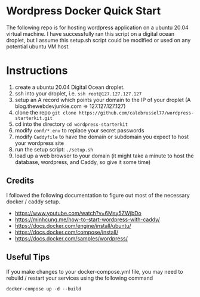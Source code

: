 # Wordpress Docker Quick Start

The following repo is for hosting wordpress application on a ubuntu 20.04 virtual machine. I have successfully ran this script on a digital ocean droplet, but I assume this setup.sh script could be modified or used on any potential ubuntu VM host.

# Instructions

1. create a ubuntu 20.04 Digital Ocean droplet.
2. ssh into your droplet, i.e. `ssh root@127.127.127.127`
3. setup an A record which points your domain to the IP of your droplet (A blog.thewebdevjunkie.com => 127.127.127.127)
4. clone the repo `git clone https://github.com/calebrussel77/wordpress-starterkit.git`
5. cd into the directory `cd wordpress-starterkit`
6. modify `conf/*.env` to replace your secret passwords
7. modify `Caddyfile` to have the domain or subdomain you expect to host your wordpress site
8. run the setup script: `./setup.sh`
9. load up a web browser to your domain (it might take a minute to host the database, wordpress, and Caddy, so give it some time)

## Credits

I followed the following documentation to figure out most of the necessary docker / caddy setup.

- https://www.youtube.com/watch?v=6Msy5ZWjbDo
- https://minhcung.me/how-to-start-wordpress-with-caddy/
- https://docs.docker.com/engine/install/ubuntu/
- https://docs.docker.com/compose/install/
- https://docs.docker.com/samples/wordpress/

## Useful Tips

If you make changes to your docker-compose.yml file, you may need to rebuild / restart your services using the following command

`docker-compose up -d --build`